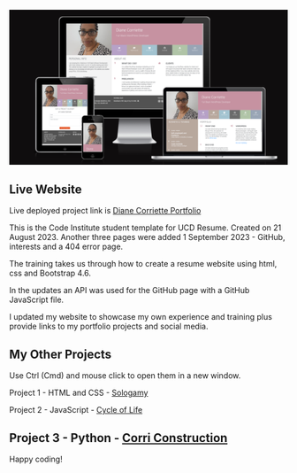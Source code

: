 ![CI logo](assets/images/ucd-resume-rm.png)


## Live Website

Live deployed project link is [Diane Corriette Portfolio](https://todiane.github.io/ucd-resume/)


This is the Code Institute student template for UCD Resume. Created on 21 August 2023. Another three pages were added 1 September 2023 - GitHub, interests and a 404 error page.  

The training takes us through how to create a resume website using html, css and Bootstrap 4.6.

In the updates an API was used for the GitHub page with a GitHub JavaScript file.

I updated my website to showcase my own experience and training plus provide links to my portfolio projects and social media.

## My Other Projects

Use Ctrl (Cmd) and mouse click to open them in a new window.

Project 1 - HTML and CSS - [Sologamy](https://todiane.github.io/sologamyp1/)

Project 2 - JavaScript   - [Cycle of Life](https://todiane.github.io/cycle-of-life-p2/)

Project 3 - Python       - [Corri Construction](https://corri-construction-8c4725a33281.herokuapp.com/)
---

Happy coding!
